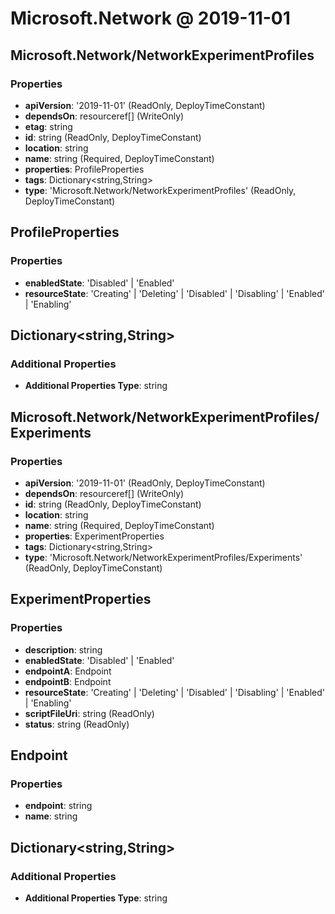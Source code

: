 # Microsoft.Network @ 2019-11-01

## Microsoft.Network/NetworkExperimentProfiles
### Properties
* **apiVersion**: '2019-11-01' (ReadOnly, DeployTimeConstant)
* **dependsOn**: resourceref[] (WriteOnly)
* **etag**: string
* **id**: string (ReadOnly, DeployTimeConstant)
* **location**: string
* **name**: string (Required, DeployTimeConstant)
* **properties**: ProfileProperties
* **tags**: Dictionary<string,String>
* **type**: 'Microsoft.Network/NetworkExperimentProfiles' (ReadOnly, DeployTimeConstant)

## ProfileProperties
### Properties
* **enabledState**: 'Disabled' | 'Enabled'
* **resourceState**: 'Creating' | 'Deleting' | 'Disabled' | 'Disabling' | 'Enabled' | 'Enabling'

## Dictionary<string,String>
### Additional Properties
* **Additional Properties Type**: string

## Microsoft.Network/NetworkExperimentProfiles/Experiments
### Properties
* **apiVersion**: '2019-11-01' (ReadOnly, DeployTimeConstant)
* **dependsOn**: resourceref[] (WriteOnly)
* **id**: string (ReadOnly, DeployTimeConstant)
* **location**: string
* **name**: string (Required, DeployTimeConstant)
* **properties**: ExperimentProperties
* **tags**: Dictionary<string,String>
* **type**: 'Microsoft.Network/NetworkExperimentProfiles/Experiments' (ReadOnly, DeployTimeConstant)

## ExperimentProperties
### Properties
* **description**: string
* **enabledState**: 'Disabled' | 'Enabled'
* **endpointA**: Endpoint
* **endpointB**: Endpoint
* **resourceState**: 'Creating' | 'Deleting' | 'Disabled' | 'Disabling' | 'Enabled' | 'Enabling'
* **scriptFileUri**: string (ReadOnly)
* **status**: string (ReadOnly)

## Endpoint
### Properties
* **endpoint**: string
* **name**: string

## Dictionary<string,String>
### Additional Properties
* **Additional Properties Type**: string

